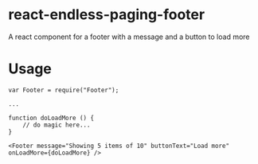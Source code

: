 # react-endless-paging-footer
A react component for a footer with a message and a button to load more

# Usage

```
var Footer = require("Footer");

...

function doLoadMore () {
	// do magic here...
}

<Footer message="Showing 5 items of 10" buttonText="Load more" onLoadMore={doLoadMore} />
```
